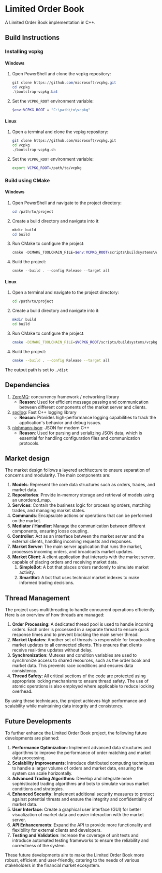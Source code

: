 # Limited Order Book

A Limited Order Book implementation in C++.

## Build Instructions

### Installing vcpkg

#### Windows

1. Open PowerShell and clone the vcpkg repository:

   ```powershell
   git clone https://github.com/microsoft/vcpkg.git
   cd vcpkg
   .\bootstrap-vcpkg.bat
   ```

2. Set the `VCPKG_ROOT` environment variable:

   ```powershell
   $env:VCPKG_ROOT = "C:\path\to\vcpkg"
   ```

#### Linux

1. Open a terminal and clone the vcpkg repository:

   ```bash
   git clone https://github.com/microsoft/vcpkg.git
   cd vcpkg
   ./bootstrap-vcpkg.sh
   ```

2. Set the `VCPKG_ROOT` environment variable:

   ```bash
   export VCPKG_ROOT=/path/to/vcpkg
   ```

### Build using CMake

#### Windows

1. Open PowerShell and navigate to the project directory:

   ```powershell
   cd /path/to/project
   ```

2. Create a build directory and navigate into it:

   ```powershell
   mkdir build
   cd build
   ```

3. Run CMake to configure the project:

   ```powershell
   cmake -DCMAKE_TOOLCHAIN_FILE=$env:VCPKG_ROOT\scripts\buildsystems\vcpkg.cmake -DCMAKE_BUILD_TYPE=Release ..
   ```

4. Build the project:

   ```powershell
   cmake --build . --config Release --target all
   ```

#### Linux

1. Open a terminal and navigate to the project directory:

   ```bash
   cd /path/to/project
   ```

2. Create a build directory and navigate into it:

   ```bash
   mkdir build
   cd build
   ```

3. Run CMake to configure the project:

   ```bash
   cmake -DCMAKE_TOOLCHAIN_FILE=$VCPKG_ROOT/scripts/buildsystems/vcpkg.cmake -DCMAKE_BUILD_TYPE=Release ..
   ```

4. Build the project:

   ```bash
   cmake --build . --config Release --target all
   ```

The output path is set to `./dist`

## Dependencies

1. [ZeroMQ](https://github.com/zeromq/libzmq): concurrency framework / networking library
   - **Reason**: Used for efficient message passing and communication between different components of the market server and clients.
2. [spdlog](https://github.com/gabime/spdlog): Fast C++ logging library
   - **Reason**: Provides high-performance logging capabilities to track the application's behavior and debug issues.
3. [nlohmann-json](https://github.com/nlohmann/json): JSON for modern C++
   - **Reason**: Used for parsing and serializing JSON data, which is essential for handling configuration files and communication protocols.

## Market design

The market design follows a layered architecture to ensure separation of concerns and modularity. The main components are:

1. **Models**: Represent the core data structures such as orders, trades, and market data.
2. **Repositories**: Provide in-memory storage and retrieval of models using an unordered_map.
3. **Services**: Contain the business logic for processing orders, matching trades, and managing market states.
4. **Commands**: Encapsulate actions or operations that can be performed on the market.
5. **Mediator / Handler**: Manage the communication between different components, ensuring loose coupling.
6. **Controller**: Act as an interface between the market server and the external clients, handling incoming requests and responses.
7. **Market Server**: The main server application that runs the market, processes incoming orders, and broadcasts market updates.
8. **Market Client**: A client application that interacts with the market server, capable of placing orders and receiving market data.
   1. **SimpleBot**: A bot that places orders randomly to simulate market activity.
   2. **SmartBot**: A bot that uses technical market indexes to make informed trading decisions.

## Thread Management

The project uses multithreading to handle concurrent operations efficiently. Here is an overview of how threads are managed:

1. **Order Processing**: A dedicated thread pool is used to handle incoming orders. Each order is processed in a separate thread to ensure quick response times and to prevent blocking the main server thread.
2. **Market Updates**: Another set of threads is responsible for broadcasting market updates to all connected clients. This ensures that clients receive real-time updates without delay.
3. **Synchronization**: Mutexes and condition variables are used to synchronize access to shared resources, such as the order book and market data. This prevents race conditions and ensures data consistency.
4. **Thread Safety**: All critical sections of the code are protected using appropriate locking mechanisms to ensure thread safety. The use of atomic operations is also employed where applicable to reduce locking overhead.

By using these techniques, the project achieves high performance and scalability while maintaining data integrity and consistency.

## Future Developments

To further enhance the Limited Order Book project, the following future developments are planned:

1. **Performance Optimization**: Implement advanced data structures and algorithms to improve the performance of order matching and market data processing.
2. **Scalability Improvements**: Introduce distributed computing techniques to handle a larger volume of orders and market data, ensuring the system can scale horizontally.
3. **Advanced Trading Algorithms**: Develop and integrate more sophisticated trading algorithms and bots to simulate various market conditions and strategies.
4. **Enhanced Security**: Implement additional security measures to protect against potential threats and ensure the integrity and confidentiality of market data.
5. **User Interface**: Create a graphical user interface (GUI) for better visualization of market data and easier interaction with the market server.
6. **API Enhancements**: Expand the API to provide more functionality and flexibility for external clients and developers.
7. **Testing and Validation**: Increase the coverage of unit tests and introduce automated testing frameworks to ensure the reliability and correctness of the system.

These future developments aim to make the Limited Order Book more robust, efficient, and user-friendly, catering to the needs of various stakeholders in the financial market ecosystem.
